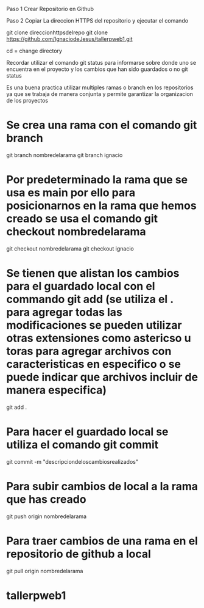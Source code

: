 Paso 1 Crear Repositorio en Github

Paso 2 Copiar La direccion HTTPS del repositorio y ejecutar el comando

git clone direccionhttpsdelrepo
git clone https://github.com/IgnaciodeJesus/tallerpweb1.git

cd = change directory

Recordar utilizar el comando git status para informarse sobre donde uno se encuentra en el proyecto y los cambios que han sido guardados o no
git status

Es una buena practica utilizar multiples ramas o branch en los repositorios ya que se trabaja de manera conjunta y permite garantizar la organizacion de los proyectos

# Se crea una rama con el comando git branch
git branch nombredelarama
git branch ignacio

# Por predeterminado la rama que se usa es main por ello para posicionarnos en la rama que hemos creado se usa el comando git checkout nombredelarama
git checkout nombredelarama
git checkout ignacio

# Se tienen que alistan los cambios para el guardado local con el commando git add (se utiliza el . para agregar todas las modificaciones se pueden utilizar otras extensiones como astericso u toras para agregar archivos con caracteristicas en especifico o se puede indicar que archivos incluir de manera especifica)
git add .

# Para hacer el guardado local se utiliza el comando git commit
git commit -m "descripciondeloscambiosrealizados"

# Para subir cambios de local a la rama que has creado
git push origin nombredelarama

# Para traer cambios de una rama en el repositorio de github a local
git pull origin nombredelarama
# tallerpweb1
